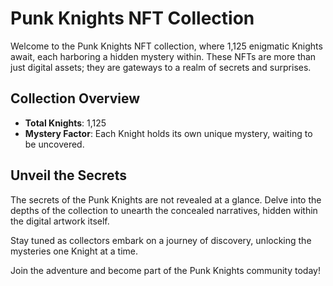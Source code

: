 # Punk Knights NFT Collection

Welcome to the Punk Knights NFT collection, where 1,125 enigmatic Knights await, each harboring a hidden mystery within. These NFTs are more than just digital assets; they are gateways to a realm of secrets and surprises.

## Collection Overview

- **Total Knights**: 1,125
- **Mystery Factor**: Each Knight holds its own unique mystery, waiting to be uncovered.

## Unveil the Secrets

The secrets of the Punk Knights are not revealed at a glance. Delve into the depths of the collection to unearth the concealed narratives, hidden within the digital artwork itself. 

Stay tuned as collectors embark on a journey of discovery, unlocking the mysteries one Knight at a time.

Join the adventure and become part of the Punk Knights community today!
